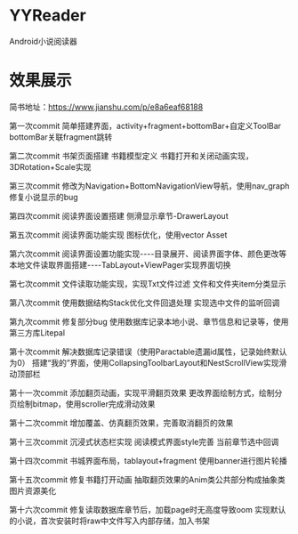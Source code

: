 # YYReader
Android小说阅读器

# 效果展示
简书地址：https://www.jianshu.com/p/e8a6eaf68188

第一次commit
简单搭建界面，activity+fragment+bottomBar+自定义ToolBar
bottomBar关联fragment跳转

第二次commit
书架页面搭建
书籍模型定义
书籍打开和关闭动画实现，3DRotation+Scale实现

第三次commit
修改为Navigation+BottomNavigationView导航，使用nav_graph
修复小说显示的bug

第四次commit
阅读界面设置搭建
侧滑显示章节-DrawerLayout

第五次commit
阅读界面功能实现
图标优化，使用vector Asset

第六次commit
阅读界面设置功能实现----目录展开、阅读界面字体、颜色更改等
本地文件读取界面搭建----TabLayout+ViewPager实现界面切换

第七次commit
文件读取功能实现，实现Txt文件过滤
文件和文件夹item分类显示

第八次commit
使用数据结构Stack优化文件回退处理
实现选中文件的监听回调

第九次commit
修复部分bug
使用数据库记录本地小说、章节信息和记录等，使用第三方库Litepal

第十次commit
解决数据库记录错误（使用Paractable遗漏id属性，记录始终默认为0）
搭建“我的”界面，使用CollapsingToolbarLayout和NestScrollView实现滑动顶部栏

第十一次commit
添加翻页动画，实现平滑翻页效果
更改界面绘制方式，绘制分页绘制bitmap，使用scroller完成滑动效果

第十二次commit
增加覆盖、仿真翻页效果，完善取消翻页的效果

第十三次commit
沉浸式状态栏实现
阅读模式界面style完善
当前章节选中回调

第十四次commit
书城界面布局，tablayout+fragment
使用banner进行图片轮播

第十五次commit
修复书籍打开动画
抽取翻页效果的Anim类公共部分构成抽象类
图片资源美化

第十六次commit
修复读取数据库章节后，加载page时无高度导致oom
实现默认的小说，首次安装时将raw中文件写入内部存储，加入书架
